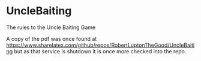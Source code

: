 UncleBaiting
============

The rules to the Uncle Baiting Game

A copy of the pdf was once found at
  https://www.sharelatex.com/github/repos/RobertLuptonTheGood/UncleBaiting
but as that service is shutdown it is once more checked into the repo.

